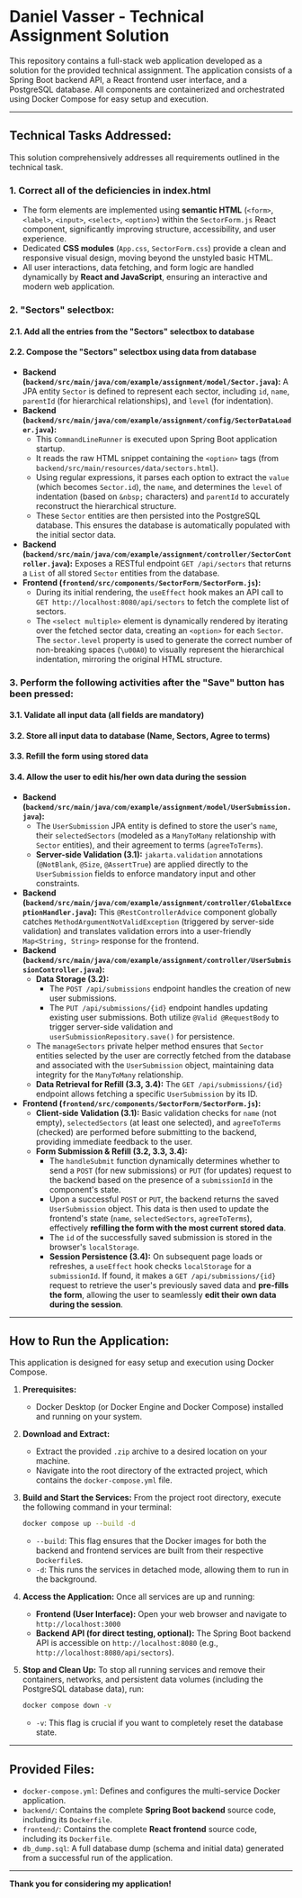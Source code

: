 # Daniel Vasser - Technical Assignment Solution

This repository contains a full-stack web application developed as a solution for the provided technical assignment. The application consists of a Spring Boot backend API, a React frontend user interface, and a PostgreSQL database. All components are containerized and orchestrated using Docker Compose for easy setup and execution.

---

## Technical Tasks Addressed:

This solution comprehensively addresses all requirements outlined in the technical task.

### 1. Correct all of the deficiencies in index.html

*   The form elements are implemented using **semantic HTML** (`<form>`, `<label>`, `<input>`, `<select>`, `<option>`) within the `SectorForm.js` React component, significantly improving structure, accessibility, and user experience.
*   Dedicated **CSS modules** (`App.css`, `SectorForm.css`) provide a clean and responsive visual design, moving beyond the unstyled basic HTML.
*   All user interactions, data fetching, and form logic are handled dynamically by **React and JavaScript**, ensuring an interactive and modern web application.

### 2. "Sectors" selectbox:
#### 2.1. Add all the entries from the "Sectors" selectbox to database
#### 2.2. Compose the "Sectors" selectbox using data from database

*   **Backend (`backend/src/main/java/com/example/assignment/model/Sector.java`):** A JPA entity `Sector` is defined to represent each sector, including `id`, `name`, `parentId` (for hierarchical relationships), and `level` (for indentation).
*   **Backend (`backend/src/main/java/com/example/assignment/config/SectorDataLoader.java`):**
    *   This `CommandLineRunner` is executed upon Spring Boot application startup.
    *   It reads the raw HTML snippet containing the `<option>` tags (from `backend/src/main/resources/data/sectors.html`).
    *   Using regular expressions, it parses each option to extract the `value` (which becomes `Sector.id`), the `name`, and determines the `level` of indentation (based on `&nbsp;` characters) and `parentId` to accurately reconstruct the hierarchical structure.
    *   These `Sector` entities are then persisted into the PostgreSQL database. This ensures the database is automatically populated with the initial sector data.
*   **Backend (`backend/src/main/java/com/example/assignment/controller/SectorController.java`):** Exposes a RESTful endpoint `GET /api/sectors` that returns a `List` of all stored `Sector` entities from the database.
*   **Frontend (`frontend/src/components/SectorForm/SectorForm.js`):**
    *   During its initial rendering, the `useEffect` hook makes an API call to `GET http://localhost:8080/api/sectors` to fetch the complete list of sectors.
    *   The `<select multiple>` element is dynamically rendered by iterating over the fetched sector data, creating an `<option>` for each `Sector`. The `sector.level` property is used to generate the correct number of non-breaking spaces (`\u00A0`) to visually represent the hierarchical indentation, mirroring the original HTML structure.

### 3. Perform the following activities after the "Save" button has been pressed:
#### 3.1. Validate all input data (all fields are mandatory)
#### 3.2. Store all input data to database (Name, Sectors, Agree to terms)
#### 3.3. Refill the form using stored data
#### 3.4. Allow the user to edit his/her own data during the session

*   **Backend (`backend/src/main/java/com/example/assignment/model/UserSubmission.java`):**
    *   The `UserSubmission` JPA entity is defined to store the user's `name`, their `selectedSectors` (modeled as a `ManyToMany` relationship with `Sector` entities), and their agreement to terms (`agreeToTerms`).
    *   **Server-side Validation (3.1):** `jakarta.validation` annotations (`@NotBlank`, `@Size`, `@AssertTrue`) are applied directly to the `UserSubmission` fields to enforce mandatory input and other constraints.
*   **Backend (`backend/src/main/java/com/example/assignment/controller/GlobalExceptionHandler.java`):** This `@RestControllerAdvice` component globally catches `MethodArgumentNotValidException` (triggered by server-side validation) and translates validation errors into a user-friendly `Map<String, String>` response for the frontend.
*   **Backend (`backend/src/main/java/com/example/assignment/controller/UserSubmissionController.java`):**
    *   **Data Storage (3.2):**
        *   The `POST /api/submissions` endpoint handles the creation of new user submissions.
        *   The `PUT /api/submissions/{id}` endpoint handles updating existing user submissions. Both utilize `@Valid @RequestBody` to trigger server-side validation and `userSubmissionRepository.save()` for persistence.
    *   The `manageSectors` private helper method ensures that `Sector` entities selected by the user are correctly fetched from the database and associated with the `UserSubmission` object, maintaining data integrity for the `ManyToMany` relationship.
    *   **Data Retrieval for Refill (3.3, 3.4):** The `GET /api/submissions/{id}` endpoint allows fetching a specific `UserSubmission` by its ID.
*   **Frontend (`frontend/src/components/SectorForm/SectorForm.js`):**
    *   **Client-side Validation (3.1):** Basic validation checks for `name` (not empty), `selectedSectors` (at least one selected), and `agreeToTerms` (checked) are performed before submitting to the backend, providing immediate feedback to the user.
    *   **Form Submission & Refill (3.2, 3.3, 3.4):**
        *   The `handleSubmit` function dynamically determines whether to send a `POST` (for new submissions) or `PUT` (for updates) request to the backend based on the presence of a `submissionId` in the component's state.
        *   Upon a successful `POST` or `PUT`, the backend returns the saved `UserSubmission` object. This data is then used to update the frontend's state (`name`, `selectedSectors`, `agreeToTerms`), effectively **refilling the form with the most current stored data**.
        *   The `id` of the successfully saved submission is stored in the browser's `localStorage`.
        *   **Session Persistence (3.4):** On subsequent page loads or refreshes, a `useEffect` hook checks `localStorage` for a `submissionId`. If found, it makes a `GET /api/submissions/{id}` request to retrieve the user's previously saved data and **pre-fills the form**, allowing the user to seamlessly **edit their own data during the session**.

---

## How to Run the Application:

This application is designed for easy setup and execution using Docker Compose.

1.  **Prerequisites:**
    *   Docker Desktop (or Docker Engine and Docker Compose) installed and running on your system.

2.  **Download and Extract:**
    *   Extract the provided `.zip` archive to a desired location on your machine.
    *   Navigate into the root directory of the extracted project, which contains the `docker-compose.yml` file.

3.  **Build and Start the Services:**
    From the project root directory, execute the following command in your terminal:
    ```bash
    docker compose up --build -d
    ```
    *   `--build`: This flag ensures that the Docker images for both the backend and frontend services are built from their respective `Dockerfile`s.
    *   `-d`: This runs the services in detached mode, allowing them to run in the background.

4.  **Access the Application:**
    Once all services are up and running:
    *   **Frontend (User Interface):** Open your web browser and navigate to `http://localhost:3000`
    *   **Backend API (for direct testing, optional):** The Spring Boot backend API is accessible on `http://localhost:8080` (e.g., `http://localhost:8080/api/sectors`).

5.  **Stop and Clean Up:**
    To stop all running services and remove their containers, networks, and persistent data volumes (including the PostgreSQL database data), run:
    ```bash
    docker compose down -v
    ```
    *   `-v`: This flag is crucial if you want to completely reset the database state.

---

## Provided Files:

*   `docker-compose.yml`: Defines and configures the multi-service Docker application.
*   `backend/`: Contains the complete **Spring Boot backend** source code, including its `Dockerfile`.
*   `frontend/`: Contains the complete **React frontend** source code, including its `Dockerfile`.
*   `db_dump.sql`: A full database dump (schema and initial data) generated from a successful run of the application.

---

**Thank you for considering my application!**
